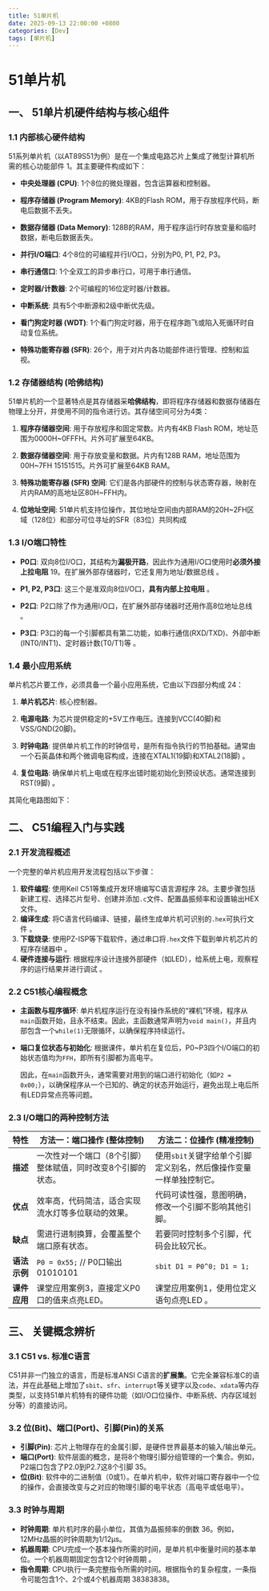 ```yaml
---
title: 51单片机
date: 2025-09-13 22:00:00 +0800
categories: [Dev]
tags: [单片机]
---
```




# 51单片机

## 一、 51单片机硬件结构与核心组件



### 1.1 内部核心硬件结构



51系列单片机（以AT89S51为例）是在一个集成电路芯片上集成了微型计算机所需的核心功能部件 1。其主要硬件构成如下：

- **中央处理器 (CPU)**: 1个8位的微处理器，包含运算器和控制器。

- **程序存储器 (Program Memory)**: 4KB的Flash ROM，用于存放程序代码，断电后数据不丢失。

- **数据存储器 (Data Memory)**: 128B的RAM，用于程序运行时存放变量和临时数据，断电后数据丢失。

- **并行I/O端口**: 4个8位的可编程并行I/O口，分别为P0, P1, P2, P3。

- **串行通信口**: 1个全双工的异步串行口，可用于串行通信。

- **定时器/计数器**: 2个可编程的16位定时器/计数器。

- **中断系统**: 具有5个中断源和2级中断优先级。

- **看门狗定时器 (WDT)**: 1个看门狗定时器，用于在程序跑飞或陷入死循环时自动复位系统。

- **特殊功能寄存器 (SFR)**: 26个，用于对片内各功能部件进行管理、控制和监视。

### 1.2 存储器结构 (哈佛结构)



51单片机的一个显著特点是其存储器采**哈佛结构**，即将程序存储器和数据存储器在物理上分开，并使用不同的指令进行访。其存储空间可分为4类：

1. **程序存储器空间**: 用于存放程序和固定常数。片内有4KB Flash ROM，地址范围为0000H~0FFFH。片外可扩展至64KB。

2. **数据存储器空间**: 用于存放变量和数据。片内有128B RAM，地址范围为00H~7FH 15151515。片外可扩展至64KB RAM。

3. **特殊功能寄存器 (SFR) 空间**: 它们是各内部硬件的控制与状态寄存器，映射在片内RAM的高地址区80H~FFH内。

4. **位地址空间**: 51单片机支持位操作，其位地址空间由内部RAM的20H~2FH区域（128位）和部分可位寻址的SFR（83位）共同构成

   


### 1.3 I/O端口特性



- **P0口**: 双向8位I/O口，其结构为**漏极开路**，因此作为通用I/O口使用时**必须外接上拉电阻** 19。在扩展外部存储器时，它还复用为地址/数据总线 。

- **P1, P2, P3口**: 这三个是准双向8位I/O口，**具有内部上拉电阻** 。

- **P2口**: P2口除了作为通用I/O口，在扩展外部存储器时还用作高8位地址总线 。

- **P3口**: P3口的每一个引脚都具有第二功能，如串行通信(RXD/TXD)、外部中断(INT0/INT1)、定时器计数(T0/T1)等 。

### 1.4 最小应用系统

单片机芯片要工作，必须具备一个最小应用系统，它由以下四部分构成 24：

1. **单片机芯片**: 核心控制器。

2. **电源电路**: 为芯片提供稳定的+5V工作电压。连接到VCC(40脚)和VSS/GND(20脚)。

3. **时钟电路**: 提供单片机工作的时钟信号，是所有指令执行的节拍基础。通常由一个石英晶体和两个微调电容构成，连接在XTAL1(19脚)和XTAL2(18脚) 。

4. **复位电路**: 确保单片机上电或在程序出错时能初始化到预设状态。通常连接到RST(9脚) 。

其简化电路图如下：



## 二、 C51编程入门与实践



### 2.1 开发流程概述

一个完整的单片机应用开发流程包括以下步骤：

1. **软件编程**: 使用Keil C51等集成开发环境编写C语言源程序 28。主要步骤包括新建工程、选择芯片型号、创建并添加`.c`文件、配置晶振频率和设置输出HEX文件。
2. **编译生成**: 将C语言代码编译、链接，最终生成单片机可识别的`.hex`可执行文件 。
3. **下载烧录**: 使用PZ-ISP等下载软件，通过串口将`.hex`文件下载到单片机芯片的程序存储器中 。
4. **硬件连接与运行**: 根据程序设计连接外部硬件（如LED），给系统上电，观察程序的运行结果并进行调试 。

### 2.2 C51核心编程概念

- **主函数与程序循环**: 单片机程序运行在没有操作系统的“裸机”环境，程序从`main`函数开始，且永不结束。因此，主函数通常声明为`void main()`，并且内部包含一个`while(1)`无限循环，以确保程序持续运行。

- **端口复位状态与初始化**: 根据课件，单片机在复位后，P0~P3四个I/O端口的初始状态值均为`FFH`，即所有引脚都为高电平。

  因此，在`main`函数开头，通常需要对用到的端口进行初始化（如`P2 = 0x00;`），以确保程序从一个已知的、确定的状态开始运行，避免出现上电后所有LED异常点亮等问题。



### 2.3 I/O端口的两种控制方法



| 特性         | 方法一：端口操作 (整体控制)                                  | 方法二：位操作 (精准控制)                                    |
| ------------ | ------------------------------------------------------------ | ------------------------------------------------------------ |
| **描述**     | 一次性对一个端口（8个引脚）整体赋值，同时改变8个引脚的状态。 | 使用`sbit`关键字给单个引脚定义别名，然后像操作变量一样单独控制它。 |
| **优点**     | 效率高，代码简洁，适合实现流水灯等多位联动的效果。           | 代码可读性强，意图明确，修改一个引脚不影响其他引脚。         |
| **缺点**     | 需进行进制换算，会覆盖整个端口原有状态。                     | 若要同时控制多个引脚，代码会比较冗长。                       |
| **语法示例** | `P0 = 0x55;` // P0口输出 01010101                            | `sbit D1 = P0^0; D1 = 1;`                                    |
| **课件应用** | 课堂应用案例3，直接定义P0口的值来点亮LED。                   | 课堂应用案例1，使用位定义语句点亮LED 。                      |

## 三、 关键概念辨析

### 3.1 C51 vs. 标准C语言

C51并非一门独立的语言，而是标准ANSI C语言的**扩展集**。它完全兼容标准C的语法，并在此基础上增加了`sbit`、`sfr`、`interrupt`等关键字以及`code`、`xdata`等内存类型，以支持51单片机特有的硬件功能（如I/O口位操作、中断系统、内存区域划分等）的直接访问。

### 3.2 位(Bit)、端口(Port)、引脚(Pin)的关系



- **引脚(Pin)**: 芯片上物理存在的金属引脚，是硬件世界最基本的输入/输出单元。
- **端口(Port)**: 软件层面的概念，是将8个物理引脚分组管理的一个集合。例如，P2端口包含了P2.0到P2.7这8个引脚 35。
- **位(Bit)**: 软件中的二进制值（0或1）。在单片机中，软件对端口寄存器中一个位的操作，会直接改变与之对应的物理引脚的电平状态（高电平或低电平）。



### 3.3 时钟与周期

- **时钟周期**: 单片机时序的最小单位，其值为晶振频率的倒数 36。例如，12MHz晶振的时钟周期为1/12μs。
- **机器周期**: CPU完成一个基本操作所需的时间，是单片机中衡量时间的基本单位。一个机器周期固定包含12个时钟周期 。
- **指令周期**: CPU执行一条完整指令所需的时间。根据指令的复杂程度，一条指令可能包含1个、2个或4个机器周期 38383838。



